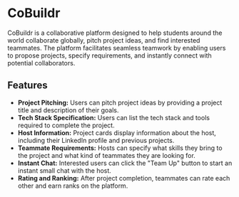 # CoBuildr

CoBuildr is a collaborative platform designed to help students around the world collaborate globally, pitch project ideas, and find interested teammates. The platform facilitates seamless teamwork by enabling users to propose projects, specify requirements, and instantly connect with potential collaborators.

## Features

- **Project Pitching:** Users can pitch project ideas by providing a project title and description of their goals.
- **Tech Stack Specification:** Users can list the tech stack and tools required to complete the project.
- **Host Information:** Project cards display information about the host, including their LinkedIn profile and previous projects.
- **Teammate Requirements:** Hosts can specify what skills they bring to the project and what kind of teammates they are looking for.
- **Instant Chat:** Interested users can click the "Team Up" button to start an instant small chat with the host.
- **Rating and Ranking:** After project completion, teammates can rate each other and earn ranks on the platform.

